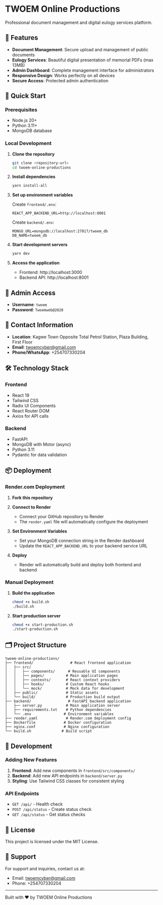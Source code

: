 # TWOEM Online Productions

Professional document management and digital eulogy services platform.

## 🌟 Features

- **Document Management**: Secure upload and management of public documents
- **Eulogy Services**: Beautiful digital presentation of memorial PDFs (max 13MB)
- **Admin Dashboard**: Complete management interface for administrators
- **Responsive Design**: Works perfectly on all devices
- **Secure Access**: Protected admin authentication

## 🚀 Quick Start

### Prerequisites
- Node.js 20+ 
- Python 3.11+
- MongoDB database

### Local Development

1. **Clone the repository**
   ```bash
   git clone <repository-url>
   cd twoem-online-productions
   ```

2. **Install dependencies**
   ```bash
   yarn install-all
   ```

3. **Set up environment variables**
   
   Create `frontend/.env`:
   ```env
   REACT_APP_BACKEND_URL=http://localhost:8001
   ```
   
   Create `backend/.env`:
   ```env
   MONGO_URL=mongodb://localhost:27017/twoem_db
   DB_NAME=twoem_db
   ```

4. **Start development servers**
   ```bash
   yarn dev
   ```

5. **Access the application**
   - Frontend: http://localhost:3000
   - Backend API: http://localhost:8001

## 🔐 Admin Access

- **Username**: `twoem`
- **Password**: `Twoemweb@2020`

## 📱 Contact Information

- **Location**: Kagwe Town Opposite Total Petrol Station, Plaza Building, First Floor
- **Email**: twoemcyber@gmail.com
- **Phone/WhatsApp**: +254707330204

## 🛠️ Technology Stack

### Frontend
- React 19
- Tailwind CSS
- Radix UI Components
- React Router DOM
- Axios for API calls

### Backend
- FastAPI
- MongoDB with Motor (async)
- Python 3.11
- Pydantic for data validation

## 📦 Deployment

### Render.com Deployment

1. **Fork this repository**

2. **Connect to Render**
   - Connect your GitHub repository to Render
   - The `render.yaml` file will automatically configure the deployment

3. **Set Environment Variables**
   - Set your MongoDB connection string in the Render dashboard
   - Update the `REACT_APP_BACKEND_URL` to your backend service URL

4. **Deploy**
   - Render will automatically build and deploy both frontend and backend

### Manual Deployment

1. **Build the application**
   ```bash
   chmod +x build.sh
   ./build.sh
   ```

2. **Start production server**
   ```bash
   chmod +x start-production.sh
   ./start-production.sh
   ```

## 🗂️ Project Structure

```
twoem-online-productions/
├── frontend/                 # React frontend application
│   ├── src/
│   │   ├── components/      # Reusable UI components
│   │   ├── pages/          # Main application pages
│   │   ├── contexts/       # React context providers
│   │   ├── hooks/          # Custom React hooks
│   │   └── mock/           # Mock data for development
│   ├── public/             # Static assets
│   └── build/              # Production build output
├── backend/                 # FastAPI backend application
│   ├── server.py           # Main application server
│   ├── requirements.txt    # Python dependencies
│   └── .env               # Environment variables
├── render.yaml             # Render.com deployment config
├── Dockerfile             # Docker configuration
├── nginx.conf             # Nginx configuration
└── build.sh              # Build script
```

## 🔧 Development

### Adding New Features

1. **Frontend**: Add new components in `frontend/src/components/`
2. **Backend**: Add new API endpoints in `backend/server.py`
3. **Styling**: Use Tailwind CSS classes for consistent styling

### API Endpoints

- `GET /api/` - Health check
- `POST /api/status` - Create status check
- `GET /api/status` - Get status checks

## 📄 License

This project is licensed under the MIT License.

## 🤝 Support

For support and inquiries, contact us at:
- Email: twoemcyber@gmail.com
- Phone: +254707330204

---

Built with ❤️ by TWOEM Online Productions
